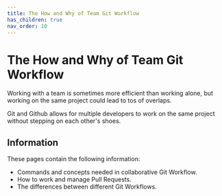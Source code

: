 ```yaml
---
title: The How and Why of Team Git Workflow
has_children: true
nav_order: 10
---
```


# The How and Why of Team Git Workflow

Working with a team is sometimes more efficient than working alone, but working on the same project could lead to tos of overlaps.

Git and Github allows for multiple developers to work on the same project without stepping on each other's shoes.

## Information

These pages contain the following information:

- Commands and concepts needed in collaborative Git Workflow.
- How to work and manage Pull Requests.
- The differences between different Git Workflows.

